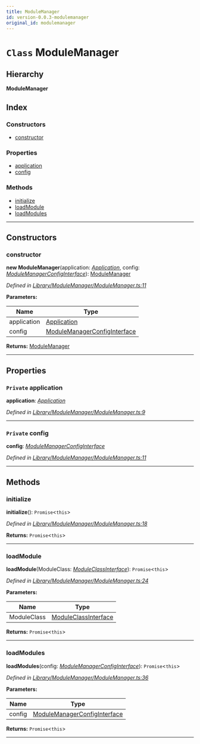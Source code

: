 ```yaml
---
title: ModuleManager
id: version-0.0.3-modulemanager
original_id: modulemanager
---
```


# `Class` ModuleManager

## Hierarchy

**ModuleManager**

## Index

### Constructors

* [constructor](modulemanager#constructor)

### Properties

* [application](modulemanager#application)
* [config](modulemanager#config)

### Methods

* [initialize](modulemanager#initialize)
* [loadModule](modulemanager#loadmodule)
* [loadModules](modulemanager#loadmodules)

---

## Constructors

<a id="constructor"></a>

###  constructor

**new ModuleManager**(application: *[Application](application)*, config: *[ModuleManagerConfigInterface](../interfaces/modulemanagerconfiginterface)*): [ModuleManager](modulemanager)

*Defined in [Library/ModuleManager/ModuleManager.ts:11](https://github.com/SpoonX/stix/blob/90d8ba3/src/Library/ModuleManager/ModuleManager.ts#L11)*

**Parameters:**

| Name | Type |
| ------ | ------ |
| application | [Application](application) |
| config | [ModuleManagerConfigInterface](../interfaces/modulemanagerconfiginterface) |

**Returns:** [ModuleManager](modulemanager)

___

## Properties

<a id="application"></a>

### `Private` application

**application**: *[Application](application)*

*Defined in [Library/ModuleManager/ModuleManager.ts:9](https://github.com/SpoonX/stix/blob/90d8ba3/src/Library/ModuleManager/ModuleManager.ts#L9)*

___
<a id="config"></a>

### `Private` config

**config**: *[ModuleManagerConfigInterface](../interfaces/modulemanagerconfiginterface)*

*Defined in [Library/ModuleManager/ModuleManager.ts:11](https://github.com/SpoonX/stix/blob/90d8ba3/src/Library/ModuleManager/ModuleManager.ts#L11)*

___

## Methods

<a id="initialize"></a>

###  initialize

**initialize**(): `Promise`<`this`>

*Defined in [Library/ModuleManager/ModuleManager.ts:18](https://github.com/SpoonX/stix/blob/90d8ba3/src/Library/ModuleManager/ModuleManager.ts#L18)*

**Returns:** `Promise`<`this`>

___
<a id="loadmodule"></a>

###  loadModule

**loadModule**(ModuleClass: *[ModuleClassInterface](../interfaces/moduleclassinterface)*): `Promise`<`this`>

*Defined in [Library/ModuleManager/ModuleManager.ts:24](https://github.com/SpoonX/stix/blob/90d8ba3/src/Library/ModuleManager/ModuleManager.ts#L24)*

**Parameters:**

| Name | Type |
| ------ | ------ |
| ModuleClass | [ModuleClassInterface](../interfaces/moduleclassinterface) |

**Returns:** `Promise`<`this`>

___
<a id="loadmodules"></a>

###  loadModules

**loadModules**(config: *[ModuleManagerConfigInterface](../interfaces/modulemanagerconfiginterface)*): `Promise`<`this`>

*Defined in [Library/ModuleManager/ModuleManager.ts:36](https://github.com/SpoonX/stix/blob/90d8ba3/src/Library/ModuleManager/ModuleManager.ts#L36)*

**Parameters:**

| Name | Type |
| ------ | ------ |
| config | [ModuleManagerConfigInterface](../interfaces/modulemanagerconfiginterface) |

**Returns:** `Promise`<`this`>

___

